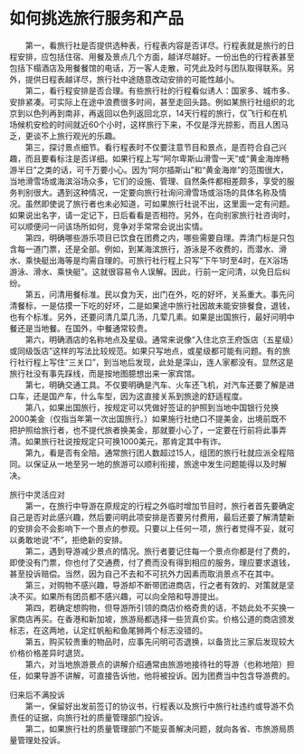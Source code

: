 # 如何挑选旅行服务和产品  

&emsp;&emsp;第一，看旅行社是否提供选种表，行程表内容是否详尽。行程表就是旅行的日程安排，应包括住宿、用餐及景点几个方面，越详尽越好。一份出色的行程表甚至包括下榻酒店及用餐餐馆的电话，万一客人走散，可凭此及时与团队取得联系。另外，提供日程表越详尽，旅行社中途随意改动安排的可能性越小。  
&emsp;&emsp;第二，看行程安排是否合理。有些旅行社的行程看似诱人：国家多、城市多、安排紧凑。可实际上在途中浪费很多时间，甚至走回头路。例如某旅行社组织的北京到以色列再到南非，再返回以色列返回北京，14天行程的旅行，仅飞行和在机场候机安检的时间就近60个小时，这样旅行下来，不仅是浮光掠影，而且人困马乏，更谈不上旅行观光的乐趣。  
&emsp;&emsp;第三，探讨景点细节。看行程表时不仅要注意节目和景点，是否符合自己兴趣，而且要看标注是否详细。如果行程上写“阿尔卑斯山滑雪一天”或“黄金海岸畅游半日”之类的话，可千万要小心。因为“阿尔插斯山”和“黄金海岸”的范围很大，当地滑雪场或海滨浴场众多，它们的设施、管理、自然条件都相差颇多，享受的服务判别很大。遇到这种情况，一定要向旅行社询问滑雪场或浴场的具体名称及情况。虽然即使说了旅行者也未必知道，可如果旅行社说不出，这里面一定有问题。如果说出名字，请一定记下，日后看看是否相符。另外，在向别家旅行社咨询时，可以顺便问一问该场所如何，竞争对手常常会说出实情。  
&emsp;&emsp;第四，明确哪些游乐项目已饮食在团费之内，哪些需要自理。弄清门标是只包含每一道门票，还是全部。例如，到某海滨旅行，游泳是不收费的，而潜水、滑水、乘快艇出海等是均需自理的。可旅行社行程上只写“下午1时至4时，在X浴场游泳、滑水、乘快艇”。这就很容易令人误解。因此，行前一定问清，以免日后纠纷。  
&emsp;&emsp;第五，问清用餐标准。民以食为天，出门在外，吃的好坏，关系重大。事先问清餐标，一是估摸一下吃的好坏，二是如果途中旅行社因故未能安排餐食，退钱，也有个标准。另外，还要问清几菜几汤，几荤几素。如果是出国旅行，最好问明中餐还是当地餐。在国外，中餐通常较贵。  
&emsp;&emsp;第六，明确酒店的名称地点及星级。通常来说像“入住北京王府饭店（五星级）或同级饭店”这样的写法比较规范。如果只写地点，或星级都可能有问题。有的旅行社行程上写住“三关口”，到当地后发现，此处是深山，连人家都没有。显然这是旅行社没有事先踩线，而是按地图臆想出来一家宾馆。  
&emsp;&emsp;第七，明确交通工具。不仅要明确是汽车、火车还飞机，对汽车还要了解是进口车，还是国产车，什么车型，因为这直接关系到旅途的舒适程度。  
&emsp;&emsp;第八，如果出国旅行，按规定可以凭做好签证的护照到当地中国银行兑换2000美金（仅指当年第一次出国旅行。）如果施行社绝口不提美金，出境前既不把护照给旅行者，也不提代旅者换美金，那就要小心了，一定要在行前将此事弄清。如果旅行社说按规定只可换1000美元，那肯定其中有诈。  
&emsp;&emsp;第九，看是否有全陪。通常旅行团人数超过15人，组团的旅行社就应派全程陪同。以保证从一地至另一地的旅游可以顺利衔接，旅途中发生问题能得以及时解决。  

旅行中灵活应对  
&emsp;&emsp;第一，在旅行中导游在原规定的行程之外临时增加节目时，旅行者首先要确定自己是否对此感兴趣，然后要问明此项安排是否要另付费用，最后还要了解清楚新的安排会不会影响下一个景点的参观。只要以上任何一项，旅行者觉得不妥，就可以勇敢地说“不”，拒绝新的安排。  
&emsp;&emsp;第二，遇到导游减少景点的情况。旅行者要记住每一个景点你都是付了费的，即使没有门票，你也付了交通费，付了费而没有得到相应的服务，理应要求退钱，甚至投诉赔偿。当然，因为自己不去和不可抗外力因素而取消景点不在其中。  
&emsp;&emsp;第三，对购物不感兴趣，导游却不断带团进商店，行之者有效的、对策就是坚决不买。如果所有团员都不感兴趣，可以向全陪和导游提出。  
&emsp;&emsp;第四，若确定想购物，但导游所引领的商店价格奇贵的话，不妨此处不买换一家商店再买。在香港和新加坡，旅游局都选择一些货真价实。价格公道的商店颁发标志，在这两地，认定红帆船和鱼尾狮两个标志没错的。  
&emsp;&emsp;第五，购买较贵重的物品时，应事先问明可否退换，以备货比三家后发现较大价格价格差异时退货。  
&emsp;&emsp;第六，对当地旅游景点的讲解介绍通常由旅游地接待社的导游（也称地陪）担任，如果导游不讲解，可直接告诉他，他将被投诉。因为团费当中包含导游费的。  

归来后不满投诉  
&emsp;&emsp;第一，保留好出发前签订的协议书，行程表以及旅行中旅行社违约或导游不负责任的证据，向旅行社的质量管理部门投诉。  
&emsp;&emsp;第二，如果旅行社的质量管理部门不能妥善解决问题，就向各省、市旅游局质量管理处投诉。  
